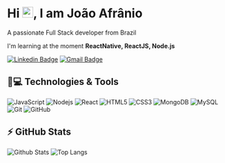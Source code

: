 <h1 align = "justify"> Hi <img src="https://media.giphy.com/media/hvRJCLFzcasrR4ia7z/giphy.gif" width="25px">, I am João Afrânio</h1>
<p align = "justify">A passionate Full Stack developer from Brazil</p>

I'm learning at the moment **ReactNative, ReactJS, Node.js**

[![Linkedin Badge](https://img.shields.io/badge/-joaoafraniorosa-blue?style=flat-square&logo=Linkedin&logoColor=white&link=https://www.linkedin.com/in/joaoafraniorosa/)](https://www.linkedin.com/in/joaoafraniorosa/)
[![Gmail Badge](https://img.shields.io/badge/-joaoafraniorosa01@gmail.com-c14438?style=flat-square&logo=Gmail&logoColor=white&link=mailto:joaoafraniorosa01@gmail.com)](mailto:joaoafraniorosa01@gmail.com)

## 🚀💻 Technologies & Tools

![JavaScript](https://img.shields.io/badge/-JavaScript-black?style=flat-square&logo=javascript)
![Nodejs](https://img.shields.io/badge/-Nodejs-black?style=flat-square&logo=Node.js)
![React](https://img.shields.io/badge/-React-black?style=flat-square&logo=react)
![HTML5](https://img.shields.io/badge/-HTML5-E34F26?style=flat-square&logo=html5&logoColor=white)
![CSS3](https://img.shields.io/badge/-CSS3-1572B6?style=flat-square&logo=css3)
![MongoDB](https://img.shields.io/badge/-MongoDB-black?style=flat-square&logo=mongodb)
![MySQL](https://img.shields.io/badge/-MySQL-black?style=flat-square&logo=mysql)
![Git](https://img.shields.io/badge/-Git-black?style=flat-square&logo=git)
![GitHub](https://img.shields.io/badge/-GitHub-181717?style=flat-square&logo=github)

## ⚡ GitHub Stats

![Github Stats](https://github-readme-stats.vercel.app/api?username=joaoafranio&show_icons=true&count_private=true&show_icons=true&include_all_commits=true)
![Top Langs](https://github-readme-stats.vercel.app/api/top-langs/?username=joaoafranio&hide=TeX&layout=compact)
